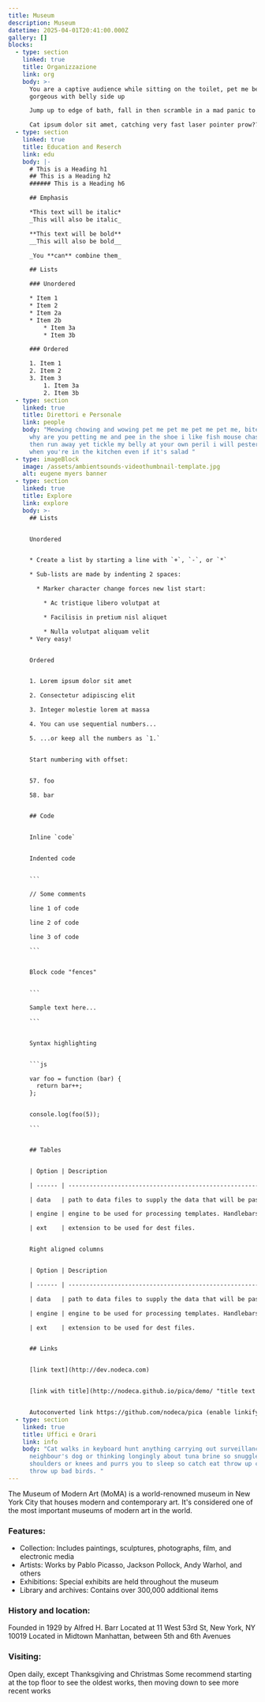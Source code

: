```yaml
---
title: Museum
description: Museum
datetime: 2025-04-01T20:41:00.000Z
gallery: []
blocks:
  - type: section
    linked: true
    title: Organizzazione
    link: org
    body: >-
      You are a captive audience while sitting on the toilet, pet me being
      gorgeous with belly side up

      Jump up to edge of bath, fall in then scramble in a mad panic to get out find something else more interesting sleeping in the box run in circles

      Cat ipsum dolor sit amet, catching very fast laser pointer prow?? ew dog you drink from the toilet, yum yum warm milk hotter pls, ouch too hot. Catch eat throw up catch eat throw up bad birds meow yet
  - type: section
    linked: true
    title: Education and Reserch
    link: edu
    body: |-
      # This is a Heading h1
      ## This is a Heading h2
      ###### This is a Heading h6

      ## Emphasis

      *This text will be italic*
      _This will also be italic_

      **This text will be bold**
      __This will also be bold__

      _You **can** combine them_

      ## Lists

      ### Unordered

      * Item 1
      * Item 2
      * Item 2a
      * Item 2b
          * Item 3a
          * Item 3b

      ### Ordered

      1. Item 1
      2. Item 2
      3. Item 3
          1. Item 3a
          2. Item 3b
  - type: section
    linked: true
    title: Direttori e Personale
    link: people
    body: "Meowing chowing and wowing pet me pet me pet me pet me, bite, scratch,
      why are you petting me and pee in the shoe i like fish mouse chase dog
      then run away yet tickle my belly at your own peril i will pester for food
      when you're in the kitchen even if it's salad "
  - type: imageBlock
    image: /assets/ambientsounds-videothumbnail-template.jpg
    alt: eugene myers banner
  - type: section
    linked: true
    title: Explore
    link: explore
    body: >-
      ## Lists


      Unordered


      * Create a list by starting a line with `+`, `-`, or `*`

      * Sub-lists are made by indenting 2 spaces:

        * Marker character change forces new list start:

          * Ac tristique libero volutpat at

          * Facilisis in pretium nisl aliquet

          * Nulla volutpat aliquam velit
      * Very easy!


      Ordered


      1. Lorem ipsum dolor sit amet

      2. Consectetur adipiscing elit

      3. Integer molestie lorem at massa

      4. You can use sequential numbers...

      5. ...or keep all the numbers as `1.`


      Start numbering with offset:


      57. foo

      58. bar


      ## Code


      Inline `code`


      Indented code


      ```

      // Some comments

      line 1 of code

      line 2 of code

      line 3 of code

      ```


      Block code "fences"


      ```

      Sample text here...

      ```


      Syntax highlighting


      ```js

      var foo = function (bar) {
        return bar++;
      };


      console.log(foo(5));

      ```


      ## Tables


      | Option | Description                                                               |

      | ------ | ------------------------------------------------------------------------- |

      | data   | path to data files to supply the data that will be passed into templates. |

      | engine | engine to be used for processing templates. Handlebars is the default.    |

      | ext    | extension to be used for dest files.                                      |


      Right aligned columns


      | Option | Description                                                               |

      | ------ | ------------------------------------------------------------------------- |

      | data   | path to data files to supply the data that will be passed into templates. |

      | engine | engine to be used for processing templates. Handlebars is the default.    |

      | ext    | extension to be used for dest files.                                      |


      ## Links


      [link text](http://dev.nodeca.com)


      [link with title](http://nodeca.github.io/pica/demo/ "title text!")


      Autoconverted link https://github.com/nodeca/pica (enable linkify to see)
  - type: section
    linked: true
    title: Uffici e Orari
    link: info
    body: "Cat walks in keyboard hunt anything carrying out surveillance on the
      neighbour's dog or thinking longingly about tuna brine so snuggles up to
      shoulders or knees and purrs you to sleep so catch eat throw up catch eat
      throw up bad birds. "
---
```

The Museum of Modern Art (MoMA) is a world-renowned museum in New York City that houses modern and contemporary art. It's considered one of the most important museums of modern art in the world. 

### Features: 

* Collection: Includes paintings, sculptures, photographs, film, and electronic media
* Artists: Works by Pablo Picasso, Jackson Pollock, Andy Warhol, and others
* Exhibitions: Special exhibits are held throughout the museum
* Library and archives: Contains over 300,000 additional items

### History and location: 

Founded in 1929 by Alfred H. Barr
Located at 11 West 53rd St, New York, NY 10019
Located in Midtown Manhattan, between 5th and 6th Avenues

### Visiting:

Open daily, except Thanksgiving and Christmas 
Some recommend starting at the top floor to see the oldest works, then moving down to see more recent works
